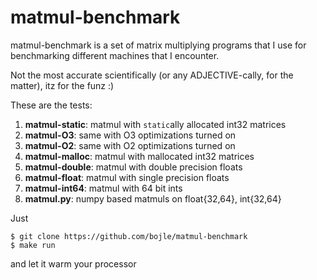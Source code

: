 # matmul-benchmark

matmul-benchmark is a set of matrix multiplying programs that I use for 
benchmarking different machines that I encounter.

Not the most accurate scientifically (or any ADJECTIVE-cally, for the matter),
itz for the funz :)

These are the tests:

1. **matmul-static**: matmul with `static`ally allocated int32 matrices
2. **matmul-O3**: same with O3 optimizations turned on
3. **matmul-O2**: same with O2 optimizations turned on
4. **matmul-malloc**: matmul with mallocated int32 matrices
5. **matmul-double**: matmul with double precision floats
6. **matmul-float**: matmul with single precision floats
7. **matmul-int64**: matmul with 64 bit ints
8. **matmul.py**: numpy based matmuls on float{32,64}, int{32,64}

Just
```
$ git clone https://github.com/bojle/matmul-benchmark
$ make run
```
and let it warm your processor
